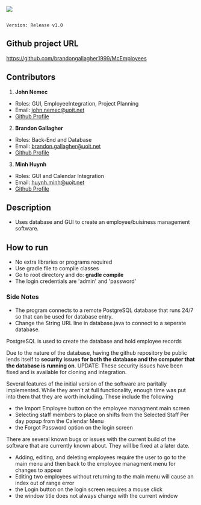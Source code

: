 ![](https://github.com/brandongallagher1999/McEmployees/blob/master/src/2345.gif) 

                                                                                Version: Release v1.0

## Github project URL
https://github.com/brandongallagher1999/McEmployees


## Contributors
1. **John Nemec**
  - Roles: GUI, EmployeeIntegration, Project Planning
  - Email: john.nemec@uoit.net
  - [Github Profile](https://github.com/ZanCal)

2. **Brandon Gallagher**
  - Roles: Back-End and Database
  - Email: brandon.gallagher@uoit.net
  - [Github Profile](https://github.com/brandongallagher1999)

3. **Minh Huynh** 
  - Roles: GUI and Calendar Integration
  - Email: huynh.minh@uoit.net
  - [Github Profile](https://github.com/QuangMinhHuynh)

## Description
- Uses database and GUI to create an employee/buisiness management software.


## How to run
- No extra libraries or programs required
- Use gradle file to compile classes
- Go to root directory and do: **gradle compile**
- The login credentials are 'admin' and 'password'


### Side Notes
- The program connects to a remote PostgreSQL database that runs 24/7 so that can be used for database entry.
- Change the String URL line in database.java to connect to a seperate database.

PostgreSQL is used to create the database and hold employee records

Due to the nature of the database, having the github repository be public lends itself to **security issues for 
both the database and the computer that the database is running on**. UPDATE: These security issues have been fixed and is available for cloning and integration.

Several features of the initial version of the software are paritally implemented. While they aren't at full functionality,
enough time was put into them that they are worth including. These include the following
- the Import Employee button on the employee managment main screen
- Selecting staff members to place on shifts from the Selected Staff Per day popup from the Calendar Menu
- the Forgot Password option on the login screen

There are several known bugs or issues with the current build of the software that are currently known about. They will be fixed
at a later date.
- Adding, editing, and deleting employees require the user to go to the main menu and then back to the employee managment menu for changes to appear
- Editing two employees without returning to the main menu will cause an index out of range error 
- the Login button on the login screen requires a mouse click 
- the window title does not always change with the current window
